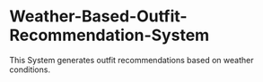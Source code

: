 # Weather-Based-Outfit-Recommendation-System
This System generates outfit recommendations based on weather conditions.
